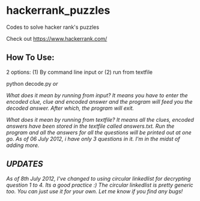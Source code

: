 hackerrank_puzzles
==================

Codes to solve hacker rank's puzzles

Check out https://www.hackerrank.com/

How To Use:
-----------
2 options:
(1) By command line input
or
(2) run from textfile

python decode.py <i for input> or <t for textfile>

What does it mean by running from input?
It means you have to enter the encoded clue, clue and encoded answer and the program will feed you the decoded answer. After
which, the program will exit.

What does it mean by running from textfile?
It means all the clues, encoded answers have been stored in the textfile called answers.txt. Run the program and all the
answers for all the questions will be printed out at one go. As of 06 July 2012, i have only 3 questions in it. I'm in the
midst of adding more.

UPDATES
--------
As of 8th July 2012, I've changed to using circular linkedlist for decrypting question 1 to 4. Its a good practice :) The circular linkedlist is pretty generic too. You can just use it for your own. Let me know if you find any bugs!

